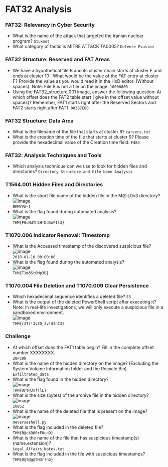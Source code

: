 # FAT32 Analysis

### FAT32: Relevancy in Cyber Security
- What is the name of the attack that targeted the Iranian nuclear program? `Stuxnet`
- What category of tactic is MITRE ATT&CK TA0005? `Defense Evasion`

### FAT32 Structure: Reserved and FAT Areas
- We have a hypothetical file B  and its cluster chain starts at cluster F and ends at cluster 10 . What would be the value of the FAT entry at cluster F? Provide the value as you would read it in the HxD editor. (Without spaces). Note: File B is not a file on the image. `10000000`
- Using the FAT32_structure.001 image, answer the following question: At which offset does the  FAT2 table start ( give in the offset value without spaces)? Remember, FAT1 starts right after the Reserved Sectors and FAT2 starts right after FAT1. `00387E00`

### FAT32 Structure: Data Area
- What is the filename of the file that starts at cluster 9? `careers.txt`
- What is the creation time of the file that starts at cluster 9? Please provide the hexadecimal value of the Creation time field. `F484`

### FAT32: Analysis Techniques and Tools
- Which analysis technique can we use to look for hidden files and directories? `Directory Structure and File Name Analysis`

### T1564.001 Hidden Files and Directories
- What is the short file name of the hidden file in the M@lL0v3 directory?<br />
![image](https://github.com/user-attachments/assets/3a443002-16ac-4430-ba54-075d30e7e965)<br />
`BEMYVA~1`
- What is the flag found during automated analysis?<br />
![image](https://github.com/user-attachments/assets/ce7ea40b-8bf7-4cba-bb29-e156840a6f11)<br />
`THM{F0uNdTh3H!Dd3nF1l3}`

### T1070.006 Indicator Removal: Timestomp
- What is the Accessed timestamp of the discovered suspicious file?<br />
![image](https://github.com/user-attachments/assets/5ae99c76-e4d3-477b-af24-33039aa80cfb)<br />
`2018-01-10 00:00:00`
- What is the flag found during the automated analysis?<br />
![image](https://github.com/user-attachments/assets/1f8ff9f3-0176-4847-8365-d1b67a5b2980)<br />
`THM{T1m3St0Mp3D}`

### T1070.004 File Deletion and T1070.009 Clear Persistence 
- Which hexadecimal sequence identifies a deleted file? `E5`
- What is the output of the deleted PowerShell script after executing it? Note: In real-life investigations, we will only execute a suspicious file in a sandboxed environment.<br />
![image](https://github.com/user-attachments/assets/28387d43-b04f-4317-a7b3-048190e28f4b)<br />
`THM{r3Tr!3v3D_3v!d3nC3}`

### Challenge
- At which offset does the FAT1 table begin? Fill in the complete offset number XXXXXXXX.<br />
`20FC00`
- What is the name of the hidden directory on the image? (Excluding the System Volume Information folder and the Recycle Bin). `Exfiltrated_data`
- What is the flag found in the hidden directory?<br />
![image](https://github.com/user-attachments/assets/fba53a4a-4472-4ad6-925d-fd793229d464)<br />
`THM{D@t@3xf!lL}`
- What is the size (bytes) of the archive file in the hidden directory?<br />
![image](https://github.com/user-attachments/assets/d0482b8d-d279-47b7-b215-9288e7abefe4)<br />
`10862`
- What is the name of the deleted file that is present on the image?<br />
![image](https://github.com/user-attachments/assets/3d441182-1536-49f1-be8e-69257df10afc)<br />
`Reverseshell.py`
- What is the flag included in the deleted file?<br />
`THM{B@ckD00rF0unD}`
- What is the name of the file that has suspicious timestamp(s) (name.extension)?<br />`Legal_Affairs_Notes.txt`
- What is the flag included in the file with suspicious timestamps?<br />`THM{D@t@g@tH3r!nG}`
